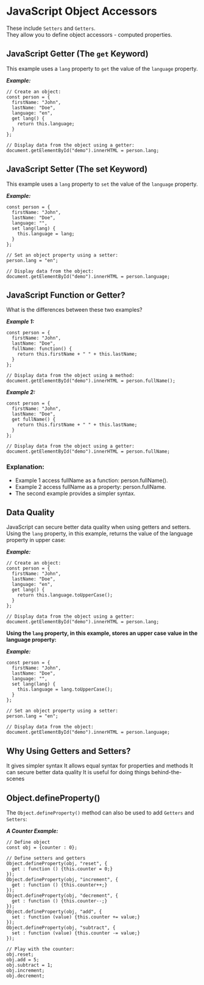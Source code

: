 # JavaScript Object Accessors
These include `Setters` and `Getters`.  
They allow you to define object accessors - computed properties.

## JavaScript Getter (The `get` Keyword)
This example uses a `lang` property to `get` the value of the `language` property.

***Example:***

```
// Create an object:
const person = {
  firstName: "John",
  lastName: "Doe",
  language: "en",
  get lang() {
    return this.language;
  }
};

// Display data from the object using a getter:
document.getElementById("demo").innerHTML = person.lang;
```

## JavaScript Setter (The set Keyword)
This example uses a `lang` property to `set` the value of the `language` property.

***Example:***
```
const person = {
  firstName: "John",
  lastName: "Doe",
  language: "",
  set lang(lang) {
    this.language = lang;
  }
};

// Set an object property using a setter:
person.lang = "en";

// Display data from the object:
document.getElementById("demo").innerHTML = person.language;
```

## JavaScript Function or Getter?
What is the differences between these two examples?

***Example 1:***
```
const person = {
  firstName: "John",
  lastName: "Doe",
  fullName: function() {
    return this.firstName + " " + this.lastName;
  }
};

// Display data from the object using a method:
document.getElementById("demo").innerHTML = person.fullName();
```

***Example 2:***
```
const person = {
  firstName: "John",
  lastName: "Doe",
  get fullName() {
    return this.firstName + " " + this.lastName;
  }
};

// Display data from the object using a getter:
document.getElementById("demo").innerHTML = person.fullName;
```

### Explanation:
- Example 1 access fullName as a function: person.fullName().
- Example 2 access fullName as a property: person.fullName.
- The second example provides a simpler syntax.

## Data Quality
JavaScript can secure better data quality when using getters and setters.  
Using the `lang` property, in this example, returns the value of the language property in upper case:

***Example:***
```
// Create an object:
const person = {
  firstName: "John",
  lastName: "Doe",
  language: "en",
  get lang() {
    return this.language.toUpperCase();
  }
};

// Display data from the object using a getter:
document.getElementById("demo").innerHTML = person.lang;
```

**Using the `lang` property, in this example, stores an upper case value in the language property:**

***Example:***
```
const person = {
  firstName: "John",
  lastName: "Doe",
  language: "",
  set lang(lang) {
    this.language = lang.toUpperCase();
  }
};

// Set an object property using a setter:
person.lang = "en";

// Display data from the object:
document.getElementById("demo").innerHTML = person.language;
```

## Why Using Getters and Setters?
It gives simpler syntax
It allows equal syntax for properties and methods
It can secure better data quality
It is useful for doing things behind-the-scenes

## Object.defineProperty()
The `Object.defineProperty()` method can also be used to add `Getters` and `Setters`:

***A Counter Example:***
```
// Define object
const obj = {counter : 0};

// Define setters and getters
Object.defineProperty(obj, "reset", {
  get : function () {this.counter = 0;}
});
Object.defineProperty(obj, "increment", {
  get : function () {this.counter++;}
});
Object.defineProperty(obj, "decrement", {
  get : function () {this.counter--;}
});
Object.defineProperty(obj, "add", {
  set : function (value) {this.counter += value;}
});
Object.defineProperty(obj, "subtract", {
  set : function (value) {this.counter -= value;}
});

// Play with the counter:
obj.reset;
obj.add = 5;
obj.subtract = 1;
obj.increment;
obj.decrement;
```